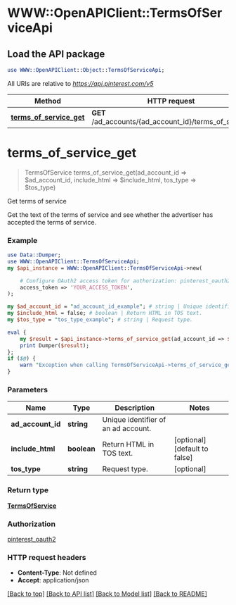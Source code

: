 # WWW::OpenAPIClient::TermsOfServiceApi

## Load the API package
```perl
use WWW::OpenAPIClient::Object::TermsOfServiceApi;
```

All URIs are relative to *https://api.pinterest.com/v5*

Method | HTTP request | Description
------------- | ------------- | -------------
[**terms_of_service_get**](TermsOfServiceApi.md#terms_of_service_get) | **GET** /ad_accounts/{ad_account_id}/terms_of_service | Get terms of service


# **terms_of_service_get**
> TermsOfService terms_of_service_get(ad_account_id => $ad_account_id, include_html => $include_html, tos_type => $tos_type)

Get terms of service

Get the text of the terms of service and see whether the advertiser has accepted the terms of service.

### Example
```perl
use Data::Dumper;
use WWW::OpenAPIClient::TermsOfServiceApi;
my $api_instance = WWW::OpenAPIClient::TermsOfServiceApi->new(

    # Configure OAuth2 access token for authorization: pinterest_oauth2
    access_token => 'YOUR_ACCESS_TOKEN',
);

my $ad_account_id = "ad_account_id_example"; # string | Unique identifier of an ad account.
my $include_html = false; # boolean | Return HTML in TOS text.
my $tos_type = "tos_type_example"; # string | Request type.

eval {
    my $result = $api_instance->terms_of_service_get(ad_account_id => $ad_account_id, include_html => $include_html, tos_type => $tos_type);
    print Dumper($result);
};
if ($@) {
    warn "Exception when calling TermsOfServiceApi->terms_of_service_get: $@\n";
}
```

### Parameters

Name | Type | Description  | Notes
------------- | ------------- | ------------- | -------------
 **ad_account_id** | **string**| Unique identifier of an ad account. | 
 **include_html** | **boolean**| Return HTML in TOS text. | [optional] [default to false]
 **tos_type** | **string**| Request type. | [optional] 

### Return type

[**TermsOfService**](TermsOfService.md)

### Authorization

[pinterest_oauth2](../README.md#pinterest_oauth2)

### HTTP request headers

 - **Content-Type**: Not defined
 - **Accept**: application/json

[[Back to top]](#) [[Back to API list]](../README.md#documentation-for-api-endpoints) [[Back to Model list]](../README.md#documentation-for-models) [[Back to README]](../README.md)

